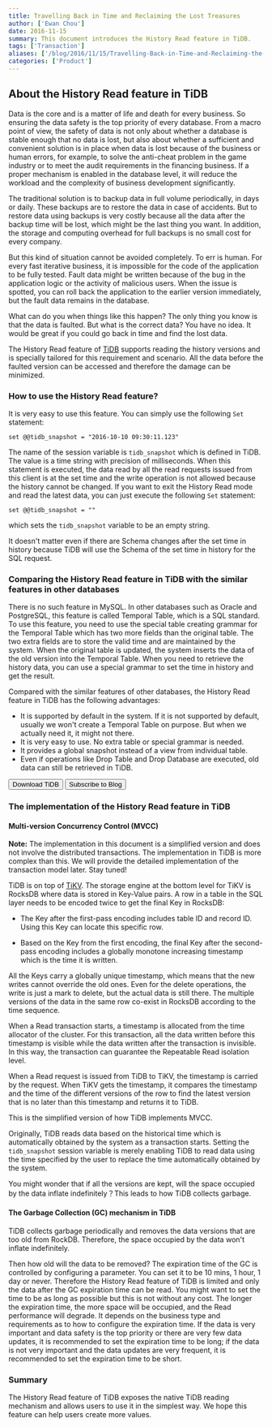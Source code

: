 ```yaml
---
title: Travelling Back in Time and Reclaiming the Lost Treasures
author: ['Ewan Chou']
date: 2016-11-15
summary: This document introduces the History Read feature in TiDB.
tags: ['Transaction']
aliases: ['/blog/2016/11/15/Travelling-Back-in-Time-and-Reclaiming-the-Lost-Treasures/', '/blog/2016/11/15/travelling-back-in-time-and-reclaiming-the-lost-treasures/']
categories: ['Product']
---
```


## About the History Read feature in TiDB

Data is the core and is a matter of life and death for every business. So ensuring the data safety is the top priority of every database. From a macro point of view, the safety of data is not only about whether a database is stable enough that no data is lost, but also about whether a sufficient and convenient solution is in place when data is lost because of the business or human errors, for example, to solve the anti-cheat problem in the game industry or to meet the audit requirements in the financing business. If a proper mechanism is enabled in the database level, it will reduce the workload and the complexity of business development significantly.

The traditional solution is to backup data in full volume periodically, in days or daily. These backups are to restore the data in case of accidents. But to restore data using backups is very costly because all the data after the backup time will be lost, which might be the last thing you want. In addition, the storage and computing overhead for full backups is no small cost for every company.

But this kind of situation cannot be avoided completely. To err is human. For every fast iterative business, it is impossible for the code of the application to be fully tested. Fault data might be written because of the bug in the application logic or the activity of malicious users. When the issue is spotted, you can roll back the application to the earlier version immediately, but the fault data remains in the database.

What can do you when things like this happen? The only thing you know is that the data is faulted. But what is the correct data? You have no idea. It would be great if you could go back in time and find the lost data.

The History Read feature of [TiDB](https://github.com/pingcap/tidb) supports reading the history versions and is specially tailored for this requirement and scenario. All the data before the faulted version can be accessed and therefore the damage can be minimized.

### How to use the History Read feature?

It is very easy to use this feature. You can simply use the following `Set` statement:

```
set @@tidb_snapshot = "2016-10-10 09:30:11.123"
```

The name of the session variable is `tidb_snapshot` which is defined in TiDB. The value is a time string with precision of milliseconds. When this statement is executed, the data read by all the read requests issued from this client is at the set time and the write operation is not allowed because the history cannot be changed. If you want to exit the History Read mode and read the latest data, you can just execute the following `Set` statement:

```
set @@tidb_snapshot = ""
```

which sets the `tidb_snapshot` variable to be an empty string.

It doesn't matter even if there are Schema changes after the set time in history because TiDB will use the Schema of the set time in history for the SQL request.

### Comparing the History Read feature in TiDB with the similar features in other databases

There is no such feature in MySQL. In other databases such as Oracle and PostgreSQL, this feature is called Temporal Table, which is a SQL standard. To use this feature, you need to use the special table creating grammar for the Temporal Table which has two more fields than the original table. The two extra fields are to store the valid time and are maintained by the system. When the original table is updated, the system inserts the data of the old version into the Temporal Table. When you need to retrieve the history data, you can use a special grammar to set the time in history and get the result.

Compared with the similar features of other databases, the History Read feature in TiDB has the following advantages:

- It is supported by default in the system. If it is not supported by default, usually we won't create a Temporal Table on purpose. But when we actually need it, it might not there.
- It is very easy to use. No extra table or special grammar is needed.
- It provides a global snapshot instead of a view from individual table.
- Even if operations like Drop Table and Drop Database are executed, old data can still be retrieved in TiDB.

<div class="trackable-btns">
    <a href="/download" onclick="trackViews('Travelling Back in Time and Reclaiming the Lost Treasures', 'download-tidb-btn-middle')"><button>Download TiDB</button></a>
    <a href="https://share.hsforms.com/1e2W03wLJQQKPd1d9rCbj_Q2npzm" onclick="trackViews('Travelling Back in Time and Reclaiming the Lost Treasures', 'subscribe-blog-btn-middle')"><button>Subscribe to Blog</button></a>
</div>

### The implementation of the History Read feature in TiDB

#### Multi-version Concurrency Control (MVCC)

**Note:** The implementation in this document is a simplified version and does not involve the distributed transactions. The implementation in TiDB is more complex than this. We will provide the detailed implementation of the transaction model later. Stay tuned!

TiDB is on top of [TiKV](https://github.com/pingcap/tikv). The storage engine at the bottom level for TiKV is RocksDB where data is stored in Key-Value pairs. A row in a table in the SQL layer needs to be encoded twice to get the final Key in RocksDB:

- The Key after the first-pass encoding includes table ID and record ID. Using this Key can locate this specific row.

- Based on the Key from the first encoding, the final Key after the second-pass encoding includes a globally monotone increasing timestamp which is the time it is written.

All the Keys carry a globally unique timestamp, which means that the new writes cannot override the old ones. Even for the delete operations, the write is just a mark to delete, but the actual data is still there. The multiple versions of the data in the same row co-exist in RocksDB according to the time sequence.

When a Read transaction starts, a timestamp is allocated from the time allocator of the cluster. For this transaction, all the data written before this timestamp is visible while the data written after the transaction is invisible. In this way, the transaction can guarantee the Repeatable Read isolation level.

When a Read request is issued from TiDB to TiKV, the timestamp is carried by the request. When TiKV gets the timestamp, it compares the timestamp and the time of the different versions of the row to find the latest version that is no later than this timestamp and returns it to TiDB.

This is the simplified version of how TiDB implements MVCC.

Originally, TiDB reads data based on the historical time which is automatically obtained by the system as a transaction starts. Setting the `tidb_snapshot` session variable is merely enabling TiDB to read data using the time specified by the user to replace the time automatically obtained by the system.

You might wonder that if all the versions are kept, will the space occupied by the data inflate indefinitely？This leads to how TiDB collects garbage.

#### The Garbage Collection (GC) mechanism in TiDB

TiDB collects garbage periodically and removes the data versions that are too old from RockDB. Therefore, the space occupied by the data won't inflate indefinitely.

Then how old will the data to be removed? The expiration time of the GC is controlled by configuring a parameter. You can set it to be 10 mins, 1 hour, 1 day or never.
Therefore the History Read feature of TiDB is limited and only the data after the GC expiration time can be read. You might want to set the time to be as long as possible but this is not without any cost. The longer the expiration time, the more space will be occupied, and the Read performance will degrade. It depends on the business type and requirements as to how to configure the expiration time. If the data is very important and data safety is the top priority or there are very few data updates, it is recommended to set the expiration time to be long; if the data is not very important and the data updates are very frequent, it is recommended to set the expiration time to be short.

### Summary

The History Read feature of TiDB exposes the native TiDB reading mechanism and allows users to use it in the simplest way. We hope this feature can help users create more values.
